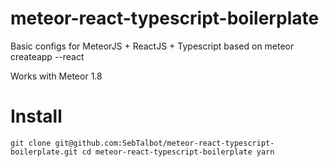 # meteor-react-typescript-boilerplate
Basic configs for MeteorJS + ReactJS + Typescript based on meteor createapp --react

Works with Meteor 1.8

# Install
`
git clone git@github.com:SebTalbot/meteor-react-typescript-boilerplate.git
cd meteor-react-typescript-boilerplate
yarn
`
